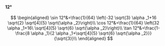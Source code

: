 #### 12°

$$
\begin{aligned}
\sin 12°&=\frac{1}{64} \left(-32 \sqrt{3} \alpha _1+16 \sqrt{2} \sqrt[4]{5} \sqrt{\alpha _2}\right)\\
\cos 12°&=\frac{1}{64} \left(32 \alpha _1+16\ \sqrt[4]{5} \sqrt{6} \sqrt{\alpha _2}\right)\\
\tan 12°&=\frac{1-\frac{8 \alpha _1}{2 \alpha _1+\sqrt[4]{5} \sqrt{6} \sqrt{\alpha _2}}}{\sqrt{3}}\\
\end{aligned}
$$

